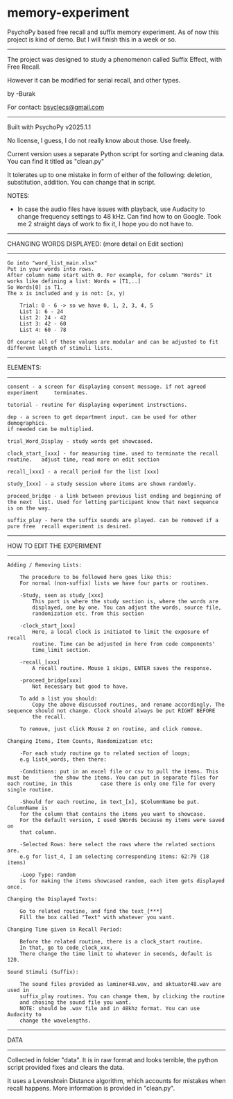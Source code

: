 # memory-experiment
PsychoPy based free recall and suffix memory experiment. As of now this project is kind of demo. But I will finish this in a week or so. 
***************
The project was designed to study a phenomenon called Suffix Effect, with Free Recall. 
 
However it can be modified for serial recall, and other types. 

by -Burak

For contact: bsyclecs@gmail.com

***************
Built with PsychoPy v2025.1.1

No license, I guess, I do not really know about those. 
Use freely. 

Current version uses a separate Python script for sorting and cleaning data.
You can find it titled as "clean.py"

It tolerates up to one mistake in form of either of the following:
deletion, substitution, addition. You can change that in script.

NOTES: 
- In case the audio files have issues with playback, use 
Audacity to change frequency settings to 48 kHz. Can find how to on Google.
Took me 2 straight days of work to fix it, I hope you do not have to. 

***************
CHANGING WORDS DISPLAYED: (more detail on Edit section)  		
***************
	Go into "word_list_main.xlsx"
	Put in your words into rows. 
	After column name start with 0. For example, for column "Words" it works like defining a list: Words = [T1,..]
	So Words[0] is T1. 
	The x is included and y is not: [x, y) 	

		Trial: 0 - 6 -> so we have 0, 1, 2, 3, 4, 5 
		List 1: 6 - 24 
		List 2: 24 - 42
		List 3: 42 - 60 
		List 4: 60 - 78 

	Of course all of these values are modular and can be adjusted to fit
	different length of stimuli lists. 

***************
ELEMENTS:
***************

	consent - a screen for displaying consent message. if not agreed experiment 	terminates. 

	tutorial - routine for displaying experiment instructions. 

	dep - a screen to get department input. can be used for other demographics. 
	if needed can be multiplied. 
	
	trial_Word_Display - study words get showcased. 

	clock_start_[xxx] - for measuring time. used to terminate the recall routine. 	adjust time, read more on edit section

	recall_[xxx] - a recall period for the list [xxx]

	study_[xxx] - a study session where items are shown randomly. 

	proceed_bridge - a link between previous list ending and beginning of the next 	list. Used for letting participant know that next sequence is on the way. 

	suffix_play - here the suffix sounds are played. can be removed if a pure free 	recall experiment is desired. 

	

**************
HOW TO EDIT THE EXPERIMENT
**************

	Adding / Removing Lists: 

		The procedure to be followed here goes like this: 
		For normal (non-suffix) lists we have four parts or routines.
		
		-Study, seen as study_[xxx]
			This part is where the study section is, where the words are 
			displayed, one by one. You can adjust the words, source file, 
			randomization etc. from this section 

		-clock_start_[xxx]
			Here, a local clock is initiated to limit the exposure of recall 
			routine. Time can be adjusted in here from code components' 
			time_limit section. 
			
		-recall_[xxx]
			A recall routine. Mouse 1 skips, ENTER saves the response. 
		
		-proceed_bridge[xxx]
			Not necessary but good to have. 

		To add a list you should: 
			Copy the above discussed routines, and rename accordingly. The 				sequence should not change. Clock should always be put RIGHT BEFORE
			the recall. 

		To remove, just click Mouse 2 on routine, and click remove. 

	Changing Items, Item Counts, Randomization etc: 
		
		-For each study routine go to related section of loops; 
		e.g list4_words, then there: 
		
		-Conditions: put in an excel file or csv to pull the items. This must be 		the show the items. You can put in separate files for each routine, in this 		case there is only one file for every single routine. 

		-Should for each routine, in text_[x], $ColumnName be put. ColumnName is 
		for the column that contains the items you want to showcase. 
		For the default version, I used $Words because my items were saved on
		that column. 

		-Selected Rows: here select the rows where the related sections are.
		e.g for list_4, I am selecting corresponding items: 62:79 (18 items)

		-Loop Type: random 
		is for making the items showcased random, each item gets displayed once. 

	Changing the Displayed Texts: 
		
		Go to related routine, and find the text_[***] 
		Fill the box called "Text" with whatever you want. 

	Changing Time given in Recall Period: 
		
		Before the related routine, there is a clock_start routine. 
		In that, go to code_clock_xxx, 
		There change the time limit to whatever in seconds, default is 120.

	Sound Stimuli (Suffix): 
	
		The sound files provided as laminer48.wav, and aktuator48.wav are used in 
		suffix_play routines. You can change them, by clicking the routine
		and chosing the sound file you want. 
		NOTE: should be .wav file and in 48khz format. You can use Audacity to
		change the wavelengths. 

**************
DATA
**************
Collected in folder "data". It is in raw format and looks terrible, the python script provided fixes and clears the data.

It uses a Levenshtein Distance algorithm, which accounts for mistakes when recall happens. 
More information is provided in "clean.py".


		
			
